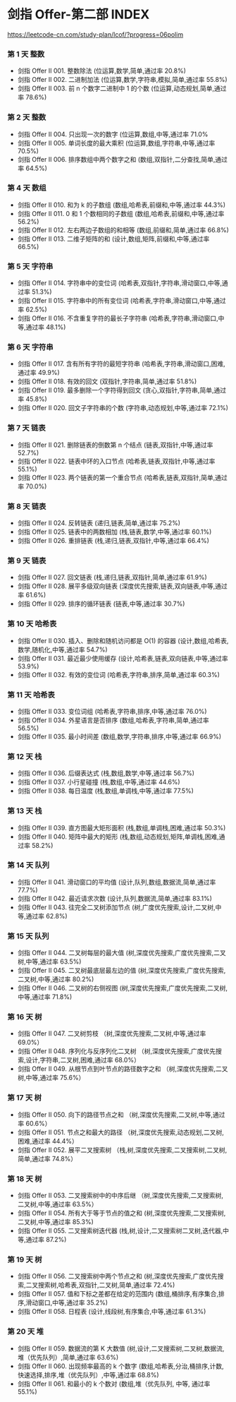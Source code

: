 # 剑指 Offer-第二部  INDEX
https://leetcode-cn.com/study-plan/lcof/?progress=06polim

### 第 1 天 整数
* 剑指 Offer II 001. 整数除法 (位运算,数学,简单,通过率 20.8%)
* 剑指 Offer II 002. 二进制加法 (位运算,数学,字符串,模拟,简单,通过率 55.8%)
* 剑指 Offer II 003. 前 n 个数字二进制中 1 的个数 (位运算,动态规划,简单,通过率 78.6%)

### 第 2 天 整数
* 剑指 Offer II 004. 只出现一次的数字 (位运算,数组,中等,通过率 71.0%
* 剑指 Offer II 005. 单词长度的最大乘积 (位运算,数组,字符串,中等,通过率 70.5%)
* 剑指 Offer II 006. 排序数组中两个数字之和 (数组,双指针,二分查找,简单,通过率 64.5%)

### 第 4 天 数组
* 剑指 Offer II 010. 和为 k 的子数组 (数组,哈希表,前缀和,中等,通过率 44.3%)
* 剑指 Offer II 011. 0 和 1 个数相同的子数组 (数组,哈希表,前缀和,中等,通过率 56.2%)
* 剑指 Offer II 012. 左右两边子数组的和相等 (数组,前缀和,简单,通过率 66.8%)
* 剑指 Offer II 013. 二维子矩阵的和 (设计,数组,矩阵,前缀和,中等,通过率 66.5%)

### 第 5 天  字符串
* 剑指 Offer II 014. 字符串中的变位词 (哈希表,双指针,字符串,滑动窗口,中等,通过率 51.3%)
* 剑指 Offer II 015. 字符串中的所有变位词 (哈希表,字符串,滑动窗口,中等,通过率 62.5%)
* 剑指 Offer II 016. 不含重复字符的最长子字符串 (哈希表,字符串,滑动窗口,中等,通过率 48.1%)

### 第 6 天 字符串
* 剑指 Offer II 017. 含有所有字符的最短字符串 (哈希表,字符串,滑动窗口,困难,通过率 49.9%)
* 剑指 Offer II 018. 有效的回文 (双指针,字符串,简单,通过率 51.8%)
* 剑指 Offer II 019. 最多删除一个字符得到回文 (贪心,双指针,字符串,简单,通过率 45.8%)
* 剑指 Offer II 020. 回文子字符串的个数 (字符串,动态规划,中等,通过率 72.1%)

### 第 7 天  链表
* 剑指 Offer II 021. 删除链表的倒数第 n 个结点 (链表,双指针,中等,通过率 52.7%)
* 剑指 Offer II 022. 链表中环的入口节点 (哈希表,链表,双指针,中等,通过率 55.1%)
* 剑指 Offer II 023. 两个链表的第一个重合节点 (哈希表,链表,双指针,简单,通过率 70.0%)

### 第 8 天 链表
* 剑指 Offer II 024. 反转链表 (递归,链表,简单,通过率 75.2%)
* 剑指 Offer II 025. 链表中的两数相加 (栈,链表,数学,中等,通过率 60.1%)
* 剑指 Offer II 026. 重排链表 (栈,递归,链表,双指针,中等,通过率 66.4%)

### 第 9 天  链表
* 剑指 Offer II 027. 回文链表 (栈,递归,链表,双指针,简单,通过率 61.9%)
* 剑指 Offer II 028. 展平多级双向链表 (深度优先搜索,链表,双向链表,中等,通过率 61.6%)
* 剑指 Offer II 029. 排序的循环链表 (链表,中等,通过率 30.7%)

### 第 10 天  哈希表
* 剑指 Offer II 030. 插入、删除和随机访问都是 O(1) 的容器 (设计,数组,哈希表,数学,随机化,中等,通过率 54.7%)
* 剑指 Offer II 031. 最近最少使用缓存 (设计,哈希表,链表,双向链表,中等,通过率 53.9%)
* 剑指 Offer II 032. 有效的变位词 (哈希表,字符串,排序,简单,通过率 60.3%)

### 第 11 天  哈希表
* 剑指 Offer II 033. 变位词组 (哈希表,字符串,排序,中等,通过率 76.0%)
* 剑指 Offer II 034. 外星语言是否排序 (数组,哈希表,字符串,简单,通过率 56.5%)
* 剑指 Offer II 035. 最小时间差 (数组,数学,字符串,排序,中等,通过率 66.9%)

### 第 12 天  栈
* 剑指 Offer II 036. 后缀表达式 (栈,数组,数学,中等,通过率 56.7%)
* 剑指 Offer II 037. 小行星碰撞 (栈,数组,中等,通过率 44.6%)
* 剑指 Offer II 038. 每日温度 (栈,数组,单调栈,中等,通过率 77.5%)

### 第 13 天  栈
* 剑指 Offer II 039. 直方图最大矩形面积 (栈,数组,单调栈,困难,通过率 50.3%)
* 剑指 Offer II 040. 矩阵中最大的矩形 (栈,数组,动态规划,矩阵,单调栈,困难,通过率 58.2%)

### 第 14 天 队列
* 剑指 Offer II 041. 滑动窗口的平均值 (设计,队列,数组,数据流,简单,通过率 77.7%)
* 剑指 Offer II 042. 最近请求次数 (设计,队列,数据流,简单,通过率 83.1%)
* 剑指 Offer II 043. 往完全二叉树添加节点 (树,广度优先搜索,设计,二叉树,中等,通过率 62.8%)

### 第 15 天 队列
* 剑指 Offer II 044. 二叉树每层的最大值 (树,深度优先搜索,广度优先搜索,二叉树,中等,通过率 63.5%)
* 剑指 Offer II 045. 二叉树最底层最左边的值 (树,深度优先搜索,广度优先搜索,二叉树,中等,通过率 80.2%)
* 剑指 Offer II 046. 二叉树的右侧视图 (树,深度优先搜索,广度优先搜索,二叉树,中等,通过率 71.8%)

### 第 16 天 树
* 剑指 Offer II 047. 二叉树剪枝 （树,深度优先搜索,二叉树,中等,通过率 69.0%）
* 剑指 Offer II 048. 序列化与反序列化二叉树 （树,深度优先搜索,广度优先搜索,设计,字符串,二叉树,困难,通过率 68.0%）
* 剑指 Offer II 049. 从根节点到叶节点的路径数字之和 （树,深度优先搜索,二叉树,中等,通过率 75.6%）

### 第 17 天 树
* 剑指 Offer II 050. 向下的路径节点之和 （树,深度优先搜索,二叉树,中等,通过率 60.6%）
* 剑指 Offer II 051. 节点之和最大的路径 （树,深度优先搜索,动态规划,二叉树,困难,通过率 44.4%）
* 剑指 Offer II 052. 展平二叉搜索树 （栈,树,深度优先搜索,二叉搜索树,二叉树,简单,通过率 74.8%）

### 第 18 天  树
* 剑指 Offer II 053. 二叉搜索树中的中序后继 （树,深度优先搜索,二叉搜索树,二叉树,中等,通过率 63.5%）
* 剑指 Offer II 054. 所有大于等于节点的值之和 (树,深度优先搜索,二叉搜索树,二叉树,中等,通过率 85.3%)
* 剑指 Offer II 055. 二叉搜索树迭代器 (栈,树,设计,二叉搜索树二叉树,迭代器,中等,通过率 87.2%)

### 第 19 天 树
* 剑指 Offer II 056. 二叉搜索树中两个节点之和 (树,深度优先搜索,广度优先搜索,二叉搜索树,哈希表,双指针,二叉树,简单,通过率 72.4%)
* 剑指 Offer II 057. 值和下标之差都在给定的范围内 (数组,桶排序,有序集合,排序,滑动窗口,中等,通过率 35.2%)
* 剑指 Offer II 058. 日程表 (设计,线段树,有序集合,中等,通过率 61.3%)

### 第 20 天 堆
* 剑指 Offer II 059. 数据流的第 K 大数值  (树,设计,二叉搜索树,二叉树,数据流,堆（优先队列）,简单,通过率 63.6%)
* 剑指 Offer II 060. 出现频率最高的 k 个数字 (数组,哈希表,分治,桶排序,计数,快速选择,排序,堆（优先队列）,中等,通过率 68.8%)
* 剑指 Offer II 061. 和最小的 k 个数对  (数组,堆（优先队列, 中等, 通过率 55.1%)
